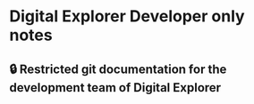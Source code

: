 # Digital Explorer Developer only notes

## :lock: Restricted git documentation for the development team of Digital Explorer


